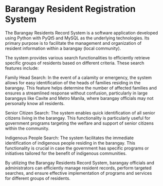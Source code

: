 # Barangay Resident Registration System

The Barangay Residents Record System is a software application developed using Python with PyQt5 and MySQL as the underlying technologies. Its primary purpose is to facilitate the management and organization of resident information within a barangay (local community).

The system provides various search functionalities to efficiently retrieve specific groups of residents based on different criteria. These search features include:

Family Head Search: In the event of a calamity or emergency, the system allows for easy identification of the heads of families residing in the barangay. This feature helps determine the number of affected families and ensures a streamlined response without confusion, particularly in large barangays like Cavite and Metro Manila, where barangay officials may not personally know all residents.

Senior Citizen Search: The system enables quick identification of all senior citizens living in the barangay. This functionality is particularly useful for government programs targeting the welfare and support of senior citizens within the community.

Indigenous People Search: The system facilitates the immediate identification of indigenous people residing in the barangay. This functionality is crucial in case the government has specific programs or initiatives tailored for the benefit of indigenous communities.

By utilizing the Barangay Residents Record System, barangay officials and administrators can efficiently manage resident records, perform targeted searches, and ensure effective implementation of programs and services for different groups of residents.
